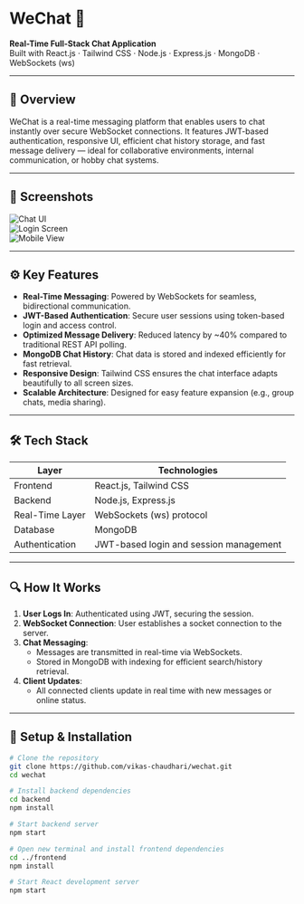 # WeChat 💬

**Real-Time Full-Stack Chat Application**  
Built with React.js · Tailwind CSS · Node.js · Express.js · MongoDB · WebSockets (ws)

---

## 🚀 Overview

WeChat is a real-time messaging platform that enables users to chat instantly over secure WebSocket connections. It features JWT-based authentication, responsive UI, efficient chat history storage, and fast message delivery — ideal for collaborative environments, internal communication, or hobby chat systems.

---

## 📸 Screenshots

![Chat UI](path/to/chat-ui.png)  
![Login Screen](path/to/login.png)  
![Mobile View](path/to/mobile-view.png)

---

## ⚙️ Key Features

- **Real-Time Messaging**: Powered by WebSockets for seamless, bidirectional communication.
- **JWT-Based Authentication**: Secure user sessions using token-based login and access control.
- **Optimized Message Delivery**: Reduced latency by ~40% compared to traditional REST API polling.
- **MongoDB Chat History**: Chat data is stored and indexed efficiently for fast retrieval.
- **Responsive Design**: Tailwind CSS ensures the chat interface adapts beautifully to all screen sizes.
- **Scalable Architecture**: Designed for easy feature expansion (e.g., group chats, media sharing).

---

## 🛠️ Tech Stack

| Layer           | Technologies                                    |
|------------------|-------------------------------------------------|
| Frontend         | React.js, Tailwind CSS                         |
| Backend          | Node.js, Express.js                            |
| Real-Time Layer  | WebSockets (ws) protocol                       |
| Database         | MongoDB                                        |
| Authentication   | JWT-based login and session management         |

---

## 🔍 How It Works

1. **User Logs In**: Authenticated using JWT, securing the session.
2. **WebSocket Connection**: User establishes a socket connection to the server.
3. **Chat Messaging**:
   - Messages are transmitted in real-time via WebSockets.
   - Stored in MongoDB with indexing for efficient search/history retrieval.
4. **Client Updates**:
   - All connected clients update in real time with new messages or online status.

---

## 🚧 Setup & Installation

```bash
# Clone the repository
git clone https://github.com/vikas-chaudhari/wechat.git
cd wechat

# Install backend dependencies
cd backend
npm install

# Start backend server
npm start

# Open new terminal and install frontend dependencies
cd ../frontend
npm install

# Start React development server
npm start
